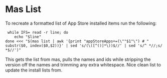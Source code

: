 # Mas List

To recreate a formatted list of App Store installed items
run the following:

```shell
 while IFS= read -r line; do
    echo "$line"
done <<< "$(mas list | awk '{print "appStoreApps+=(\""$1"\") # " substr($0, index($0,$2))}' | sed 's/(\([^()]*\))$//' | sed 's/^ *//;s/ *$//')"
```

This gets the list from mas, pulls the names and ids while
stripping the version off the names and trimming any extra
whitespace. Nice clean list to update the install lists from.
